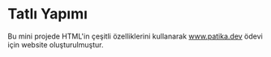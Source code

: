# Tatlı Yapımı


Bu mini projede HTML'in çeşitli özelliklerini kullanarak www.patika.dev ödevi için website oluşturulmuştur.
